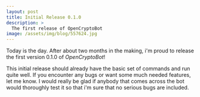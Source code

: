 ```yaml
---
layout: post
title: Initial Release 0.1.0
description: >
  The first release of OpenCryptoBot
image: /assets/img/blog/557624.jpg
---
```


Today is the day. After about two months in the making, i'm proud to release the first version 0.1.0 of *OpenCryptoBot*!

This initial release should already have the basic set of commands and run quite well. If you encounter any bugs or want some much needed features, let me know. I would really be glad if anybody that comes across the bot would thoroughly test it so that i'm sure that no serious bugs are included.